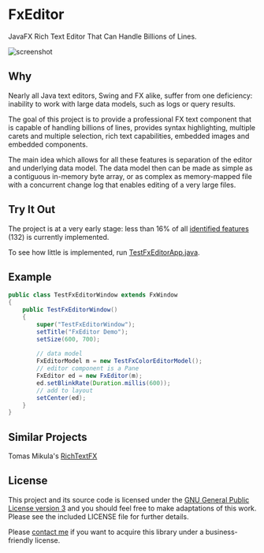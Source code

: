 # FxEditor

JavaFX Rich Text Editor That Can Handle Billions of Lines.

![screenshot](https://github.com/andy-goryachev/FxEditor/blob/master/screenshots/2016-1126-172643-252.png)


## Why ##

Nearly all Java text editors, Swing and FX alike, suffer from one deficiency: inability to work with large 
data models, such as logs or query results.

The goal of this project is to provide a professional FX text component that is capable of handling billions of 
lines, provides syntax highlighting, multiple carets and multiple selection, rich text capabilities,
embedded images and embedded components.

The main idea which allows for all these features is separation of the editor and underlying data model.
The data model then can be made as simple as a contiguous in-memory byte array, or as complex as memory-mapped 
file with a concurrent change log that enables editing of a very large files.


## Try It Out ##

The project is at a very early stage: less than 16% of all 
[identified features](https://github.com/andy-goryachev/FxEditor/blob/master/Feature%20Matrix.xlsx)
(132) is currently implemented. 

To see how little is implemented, run 
[TestFxEditorApp.java](https://github.com/andy-goryachev/FxEditor/blob/master/src/demo/edit/TestFxEditorApp.java).


## Example
```java
public class TestFxEditorWindow extends FxWindow
{
	public TestFxEditorWindow()
	{
		super("TestFxEditorWindow");
		setTitle("FxEditor Demo");
		setSize(600, 700);
		
		// data model
		FxEditorModel m = new TestFxColorEditorModel();
		// editor component is a Pane
		FxEditor ed = new FxEditor(m);
		ed.setBlinkRate(Duration.millis(600));
		// add to layout		
		setCenter(ed);
	}
}
```


## Similar Projects

Tomas Mikula's [RichTextFX](https://github.com/TomasMikula/RichTextFX) 


## License

This project and its source code is licensed under the [GNU General Public License version 3](https://www.gnu.org/licenses/gpl-3.0.en.html) and you should feel free to make adaptations of this work. Please see the included LICENSE file for further details.

Please [contact me](http://goryachev.com/contact.html) if you want to acquire this library under a business-friendly license.
